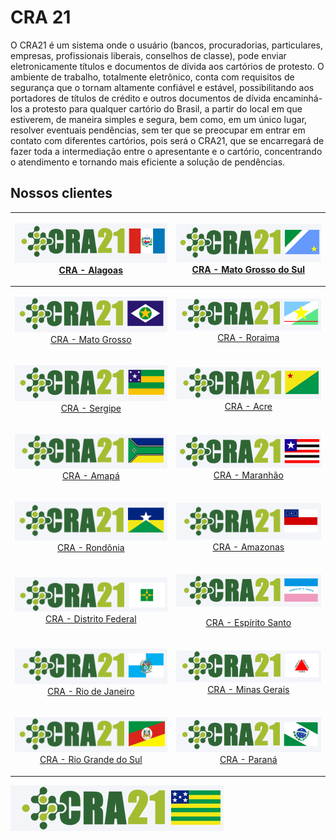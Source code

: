 # CRA 21

O CRA21 é um sistema onde o usuário (bancos, procuradorias, particulares, empresas, profissionais liberais, conselhos de classe), pode enviar eletronicamente títulos e documentos de dívida aos cartórios de protesto. O ambiente de trabalho, totalmente eletrônico, conta com requisitos de segurança que o tornam altamente confiável e estável, possibilitando aos portadores de títulos de crédito e outros documentos de dívida encaminhá-los a protesto para qualquer cartório do Brasil, a partir do local em que estiverem, de maneira simples e segura, bem como, em um único lugar, resolver eventuais pendências, sem ter que se preocupar em entrar em contato com diferentes cartórios, pois será o CRA21, que se encarregará de fazer toda a intermediação entre o apresentante e o cartório, concentrando o atendimento e tornando mais eficiente a solução de pendências.

## Nossos clientes

|          <p><a href="https://craal.crabr.com.br"><img src=".gitbook/assets/image (1).png" alt=""><br>CRA - Alagoas</a></p>          | <p><img src=".gitbook/assets/image (23).png" alt=""><br><a href="https://crams.crabr.com.br">CRA - Mato Grosso do Sul</a></p> |
| :---------------------------------------------------------------------------------------------------------------------------------: | :---------------------------------------------------------------------------------------------------------------------------: |
|        <p><img src=".gitbook/assets/image (41).png" alt=""><br><a href="https://cramt.crabr.com.br">CRA - Mato Grosso</a></p>       |       <p><img src=".gitbook/assets/image (35).png" alt=""><br><a href="https://crarr.crabr.com.br">CRA - Roraima</a></p>      |
|          <p><img src=".gitbook/assets/image (43).png" alt=""><br><a href="https://crase.crabr.com.br">CRA - Sergipe</a></p>         |        <p><img src=".gitbook/assets/image (30).png" alt=""><br><a href="https://craac.crabr.com.br">CRA - Acre</a></p>        |
|           <p><img src=".gitbook/assets/image (17).png" alt=""><br><a href="https://craap.crabr.com.br">CRA - Amapá</a></p>          |      <p><img src=".gitbook/assets/image (42).png" alt=""><br><a href="https://crama.crabr.com.br">CRA - Maranhão</a></p>      |
|         <p><img src=".gitbook/assets/image (27).png" alt=""><br><a href="https://craro.crabr.com.br">CRA - Rondônia</a></p>         |     <p><img src=".gitbook/assets/image (4) (1).png" alt=""><br><a href="https://craam.crabr.com.br">CRA - Amazonas</a></p>    |
| <p><img src=".gitbook/assets/image (18) (1) (1).png" alt=""><br><a href="https://cradf.crabr.com.br">CRA - Distrito Federal</a></p> |  <p><img src=".gitbook/assets/image (10).png" alt=""></p><p><a href="https://craes.crabr.com.br">CRA - Espírito Santo</a></p> |
|      <p><img src=".gitbook/assets/image (39).png" alt=""><br><a href="https://crarj.crabr.com.br">CRA - Rio de Janeiro</a></p>      |    <p><img src=".gitbook/assets/image (37).png" alt=""><br><a href="https://cramg.crabr.com.br">CRA - Minas Gerais</a></p>    |
|   <p><img src=".gitbook/assets/image (5) (1).png" alt=""><br><a href="https://crars.crabr.com.br">CRA - Rio Grande do Sul</a></p>   |       <p><img src=".gitbook/assets/image (15).png" alt=""><br><a href="https://crapr.crabr.com.br">CRA - Paraná</a></p>       |

![CRA - Goiás](<.gitbook/assets/image (24).png>)
